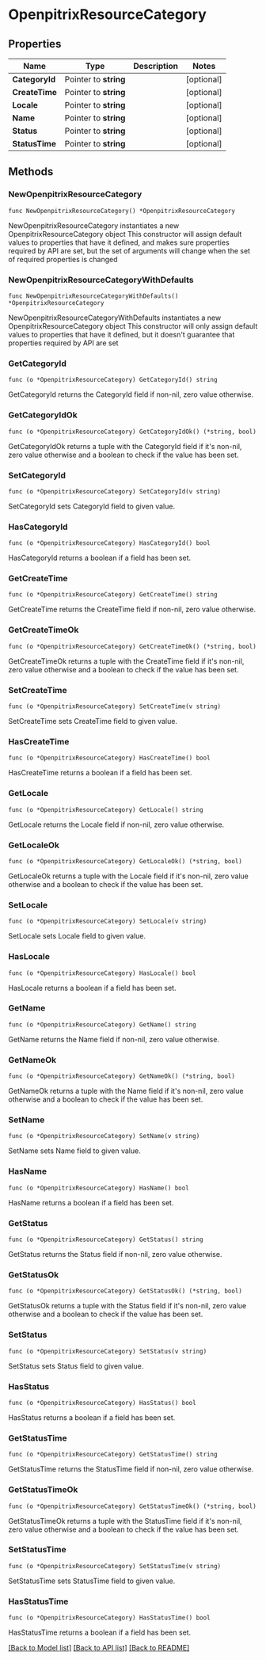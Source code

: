 # OpenpitrixResourceCategory

## Properties

Name | Type | Description | Notes
------------ | ------------- | ------------- | -------------
**CategoryId** | Pointer to **string** |  | [optional] 
**CreateTime** | Pointer to **string** |  | [optional] 
**Locale** | Pointer to **string** |  | [optional] 
**Name** | Pointer to **string** |  | [optional] 
**Status** | Pointer to **string** |  | [optional] 
**StatusTime** | Pointer to **string** |  | [optional] 

## Methods

### NewOpenpitrixResourceCategory

`func NewOpenpitrixResourceCategory() *OpenpitrixResourceCategory`

NewOpenpitrixResourceCategory instantiates a new OpenpitrixResourceCategory object
This constructor will assign default values to properties that have it defined,
and makes sure properties required by API are set, but the set of arguments
will change when the set of required properties is changed

### NewOpenpitrixResourceCategoryWithDefaults

`func NewOpenpitrixResourceCategoryWithDefaults() *OpenpitrixResourceCategory`

NewOpenpitrixResourceCategoryWithDefaults instantiates a new OpenpitrixResourceCategory object
This constructor will only assign default values to properties that have it defined,
but it doesn't guarantee that properties required by API are set

### GetCategoryId

`func (o *OpenpitrixResourceCategory) GetCategoryId() string`

GetCategoryId returns the CategoryId field if non-nil, zero value otherwise.

### GetCategoryIdOk

`func (o *OpenpitrixResourceCategory) GetCategoryIdOk() (*string, bool)`

GetCategoryIdOk returns a tuple with the CategoryId field if it's non-nil, zero value otherwise
and a boolean to check if the value has been set.

### SetCategoryId

`func (o *OpenpitrixResourceCategory) SetCategoryId(v string)`

SetCategoryId sets CategoryId field to given value.

### HasCategoryId

`func (o *OpenpitrixResourceCategory) HasCategoryId() bool`

HasCategoryId returns a boolean if a field has been set.

### GetCreateTime

`func (o *OpenpitrixResourceCategory) GetCreateTime() string`

GetCreateTime returns the CreateTime field if non-nil, zero value otherwise.

### GetCreateTimeOk

`func (o *OpenpitrixResourceCategory) GetCreateTimeOk() (*string, bool)`

GetCreateTimeOk returns a tuple with the CreateTime field if it's non-nil, zero value otherwise
and a boolean to check if the value has been set.

### SetCreateTime

`func (o *OpenpitrixResourceCategory) SetCreateTime(v string)`

SetCreateTime sets CreateTime field to given value.

### HasCreateTime

`func (o *OpenpitrixResourceCategory) HasCreateTime() bool`

HasCreateTime returns a boolean if a field has been set.

### GetLocale

`func (o *OpenpitrixResourceCategory) GetLocale() string`

GetLocale returns the Locale field if non-nil, zero value otherwise.

### GetLocaleOk

`func (o *OpenpitrixResourceCategory) GetLocaleOk() (*string, bool)`

GetLocaleOk returns a tuple with the Locale field if it's non-nil, zero value otherwise
and a boolean to check if the value has been set.

### SetLocale

`func (o *OpenpitrixResourceCategory) SetLocale(v string)`

SetLocale sets Locale field to given value.

### HasLocale

`func (o *OpenpitrixResourceCategory) HasLocale() bool`

HasLocale returns a boolean if a field has been set.

### GetName

`func (o *OpenpitrixResourceCategory) GetName() string`

GetName returns the Name field if non-nil, zero value otherwise.

### GetNameOk

`func (o *OpenpitrixResourceCategory) GetNameOk() (*string, bool)`

GetNameOk returns a tuple with the Name field if it's non-nil, zero value otherwise
and a boolean to check if the value has been set.

### SetName

`func (o *OpenpitrixResourceCategory) SetName(v string)`

SetName sets Name field to given value.

### HasName

`func (o *OpenpitrixResourceCategory) HasName() bool`

HasName returns a boolean if a field has been set.

### GetStatus

`func (o *OpenpitrixResourceCategory) GetStatus() string`

GetStatus returns the Status field if non-nil, zero value otherwise.

### GetStatusOk

`func (o *OpenpitrixResourceCategory) GetStatusOk() (*string, bool)`

GetStatusOk returns a tuple with the Status field if it's non-nil, zero value otherwise
and a boolean to check if the value has been set.

### SetStatus

`func (o *OpenpitrixResourceCategory) SetStatus(v string)`

SetStatus sets Status field to given value.

### HasStatus

`func (o *OpenpitrixResourceCategory) HasStatus() bool`

HasStatus returns a boolean if a field has been set.

### GetStatusTime

`func (o *OpenpitrixResourceCategory) GetStatusTime() string`

GetStatusTime returns the StatusTime field if non-nil, zero value otherwise.

### GetStatusTimeOk

`func (o *OpenpitrixResourceCategory) GetStatusTimeOk() (*string, bool)`

GetStatusTimeOk returns a tuple with the StatusTime field if it's non-nil, zero value otherwise
and a boolean to check if the value has been set.

### SetStatusTime

`func (o *OpenpitrixResourceCategory) SetStatusTime(v string)`

SetStatusTime sets StatusTime field to given value.

### HasStatusTime

`func (o *OpenpitrixResourceCategory) HasStatusTime() bool`

HasStatusTime returns a boolean if a field has been set.


[[Back to Model list]](../README.md#documentation-for-models) [[Back to API list]](../README.md#documentation-for-api-endpoints) [[Back to README]](../README.md)


